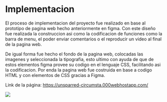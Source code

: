 
# Implementacion 

El proceso de implementacion del proyecto fue realizado en base al prototipo de pagina web hecho anteriormente en figma. Con este diseño fue realizada la construccion asi como la codificacion de funciones como la barra de menu, el poder enviar comentarios o el reproducir un video al final de la pagina web. 

De igual forma fue hecho el fondo de la pagina web, colocadas las imagenes y seleccionada la tipografia, esto ultimo con ayuda de que de estos elementos figma provee su codigo en el lenguaje CSS, facilitando asi la codificacion. Por enda la pagina web fue costruida en base a codigo HTML y con elementos de CSS gracias a Figma.

Link de la página: https://unsparred-circumsta.000webhostapp.com/

![](https://github.com/Juanca1984/Blockchain/blob/a7b1af8b6186d7d4f6f611ac0545b1acda2bed4f/Documentaci%C3%B3n/Tercera%20Entrega/Codificacion/imagenes/imagen%20codigo.png)
